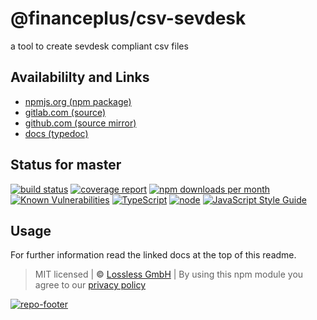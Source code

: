 # @financeplus/csv-sevdesk
a tool to create sevdesk compliant csv files

## Availabililty and Links
* [npmjs.org (npm package)](https://www.npmjs.com/package/@financeplus/csv-spendesk)
* [gitlab.com (source)](https://gitlab.com/financeplus/csv-sevdesk)
* [github.com (source mirror)](https://github.com/financeplus/csv-sevdesk)
* [docs (typedoc)](https://financeplus.gitlab.io/csv-sevdesk/)

## Status for master
[![build status](https://gitlab.com/financeplus/csv-sevdesk/badges/master/build.svg)](https://gitlab.com/financeplus/csv-sevdesk/commits/master)
[![coverage report](https://gitlab.com/financeplus/csv-sevdesk/badges/master/coverage.svg)](https://gitlab.com/financeplus/csv-sevdesk/commits/master)
[![npm downloads per month](https://img.shields.io/npm/dm/@financeplus/csv-spendesk.svg)](https://www.npmjs.com/package/@financeplus/csv-spendesk)
[![Known Vulnerabilities](https://snyk.io/test/npm/@financeplus/csv-spendesk/badge.svg)](https://snyk.io/test/npm/@financeplus/csv-spendesk)
[![TypeScript](https://img.shields.io/badge/TypeScript->=%203.x-blue.svg)](https://nodejs.org/dist/latest-v10.x/docs/api/)
[![node](https://img.shields.io/badge/node->=%2010.x.x-blue.svg)](https://nodejs.org/dist/latest-v10.x/docs/api/)
[![JavaScript Style Guide](https://img.shields.io/badge/code%20style-prettier-ff69b4.svg)](https://prettier.io/)

## Usage

For further information read the linked docs at the top of this readme.

> MIT licensed | **&copy;** [Lossless GmbH](https://lossless.gmbh)
| By using this npm module you agree to our [privacy policy](https://lossless.gmbH/privacy.html)

[![repo-footer](https://financeplus.gitlab.io/assets/repo-footer.svg)](https://maintainedby.lossless.com)
